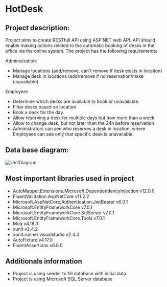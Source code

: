 # HotDesk

## Project description:
Project aims to create RESTfull API using ASP.NET web API. API should enable making actions related to the automatic booking of desks in the office via the online system. The project has the following requirements:

Administration:
- Manage locations (add/remove, can't remove if desk exists in location)
- Manage desk in locations (add/remove if no reservation/make unavailable)

Employees
- Determine which desks are available to book or unavailable.
- Filter desks based on location
- Book a desk for the day.
- Allow reserving a desk for multiple days but now more than a week.
- Allow to change desk, but not later than the 24h before reservation.
- Administrators can see who reserves a desk in location, where Employees can see only that specific desk is unavailable.

## Data base diagram:
![UmlDiagram](https://user-images.githubusercontent.com/66009631/209720614-4ec1c51b-3e91-4f8d-ba04-da8cda89a223.png)

## Most important libraries used in project
- AutoMapper.Extensions.Microsoft.DependendencyInjection v12.0.0
- FluentValidation.AspNetCore v11.2.2
- Microsoft.AspNetCore.Authentication.JwtBearer v6.0.1
- Microsoft.EntityFrameworkCore v7.0.1
- Microsoft.EntityFrameworkCore.SqlServer v7.0.1
- Microsoft.EntityFrameworkCore.Tools v7.0.1
- Moq v4.18.3
- xunit v2.4.2
- xunit.runner.visualstudio v2.4.3
- AutoFixture v4.17.0
- FluentAssertions v6.8.0

## Additionals information
- Project is using seeder to fill database with initial data
- Project is using Microsoft SQL Server database



